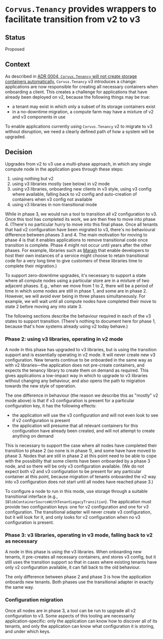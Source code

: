 # `Corvus.Tenancy` provides wrappers to facilitate transition from v2 to v3

## Status

Proposed

## Context

As described in [ADR 0004, `Corvus.Tenancy` will not create storage containers automatically](./0003-no-automatic-storage-container-creation.md), `Corvus.Tenancy` v3 introduces a change: applications are now responsible for creating all necessary containers when onboarding a client. This creates a challenge for applications that have already been deployed on v2, because the following things may be true:

* a tenant may exist in which only a subset of its storage containers exist
* in a no-downtime migration, a compute farm may have a mixture of v2 and v3 components in use

To enable applications currently using `Corvus.Tenancy` v2 to migrate to v3 without disruption, we need a clearly defined path of how a system will be upgraded.

## Decision

Upgrades from v2 to v3 use a multi-phase approach, in which any single compute node in the application goes through these steps:

1. using nothing but v2
1. using v3 libraries mostly (see below) in v2 mode
1. using v3 libraries, onboarding new clients in v3 style, using v3 config where available, falling back to v2 config and auto-creation of containers when v3 config not available
1. using v3 libraries in non-transitional mode

While in phase 3, we would run a tool to transition all v2 configuration to v3. Once this tool has completed its work, we are then free to move into phase 4. (There's no particular hurry to move into this final phase. Once all tenants that had v2 configuration have been migrated to v3, there's no behavioural difference between phases 3 and 4. The main motivation for moving to phase 4 is that it enables applications to remove transitional code once transition is complete. Phase 4 might not occur until years after the other phases. For example, libraries such as [Marain](https://github.com/marain-dotnet) that enable developers to host their own instances of a service might choose to retain transitional code for a very long time to give customers of these libraries time to complete their migration.)

To support zero-downtime upgrades, it's necessary to support a state where all compute nodes using a particular store are in a mixture of two adjacent phases. E.g., when we move from 1 to 2, there will be a period of time in which some nodes are still in phase 1, and some are in phase 2. However, we will avoid ever being in three phases simultaneously. For example, we will wait until all compute nodes have completed their move to state 2 before moving any into state 3.

The following sections describe the behaviour required in each of the v3 states to support transition. (There's nothing to document here for phase 1, because that's how systems already using v2 today behave.)

### Phase 2: using v3 libraries, operating in v2 mode

A node in this phase has upgraded to v3 libraries, but is using the transition support and is essentially operating in v2 mode. It will never create new v3 configuration. New tenants continue to be onboarded in the same way as with v2 libraries—the application does not pre-create containers, and expects the tenancy library to create them on demand as required. This gives applications a low-impact way in which to upgrade to v3 libraries without changing any behaviour, and also opens the path to migration towards the new style of operation.

The one difference in behaviour (the reason we describe this as "mostly" v2 mode above) is that if v3 configuration is present for a particular configuration key, it has the following effects:

 * the application will use the v3 configuration and will not even look to see if v2 configuration is present
 * the application will presume that all relevant containers for this configuration have already been created, and will not attempt to create anything on demand
 
This is necessary to support the case where all nodes have completed their transition to phase 2 (so none is in phase 1), and some have have moved to phase 3. Nodes that are still in phase 2 at this point need to be able to cope with the possibility that some clients have been onboarded by a phase 3 node, and so there will be only v3 configuration available. (We do not expect both v2 and v3 configuration to be present for any particular container at this point, because migration of tenants onboarded the v2 way into v3 configuration does not start until all nodes have reached phase 3.)

To configure a node to run in this mode, use storage through a suitable transitional interface (e.g., `IBlobContainerSourceWithTenantLegacyTransition`). The application must provide two configuration keys: one for v2 configuration and one for v3 configuration. The transitional adapter will never create v3 configuration, but it will look for it, and only looks for v2 configuration when no v3 configuration is present.

### Phase 3: v3 libraries, operating in v3 mode, falling back to v2 as necessary

A node in this phase is using the v3 libraries. When onboarding new tenants, it pre-creates all necessary containers, and stores v3 config, but it still uses the transition support so that in cases where existing tenants have only v2 configuration available, it can fall back to the old behaviour.

The only difference between phase 2 and phase 3 is how the application onboards new tenants. Both phases use the transitional adapter in exactly the same way.

### Configuration migration

Once all nodes are in phase 3, a tool can be run to upgrade all v2 configuration to v3. Some aspects of this tooling are necessarily application-specific: only the application can know how to discover all of its tenants, and only the application can know what configuration it is storing, and under which keys.
